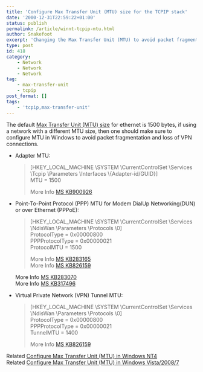 ```yaml
---
title: 'Configure Max Transfer Unit (MTU) size for the TCPIP stack'
date: '2000-12-31T22:59:22+01:00'
status: publish
permalink: /article/winnt-tcpip-mtu.html
author: Snakefoot
excerpt: 'Changing the Max Transfer Unit (MTU) to avoid packet fragmentation and loss of VPN connection.'
type: post
id: 418
category:
    - Network
    - Network
    - Network
tag:
    - max-transfer-unit
    - tcpip
post_format: []
tags:
    - 'tcpip,max-transfer-unit'
---
```

The default [Max Transfer Unit (MTU) size](/article/tcpip-mtu-size.html) for ethernet is 1500 bytes, if using a network with a different MTU size, then one should make sure to configure MTU in Windows to avoid packet fragmentation and loss of VPN connections.

- Adapter MTU:
  > \[HKEY\_LOCAL\_MACHINE \\SYSTEM \\CurrentControlSet \\Services \\Tcpip \\Parameters \\Interfaces \\{Adapter-id/GUID}\]  
  >  MTU = 1500  
  >   
  >  More Info [MS KB900926](http://support.microsoft.com/kb/900926 "Recommended TCP/IP settings for WAN links with a MTU size of less than 576 [Q900926]")
- Point-To-Point Protocol (PPP) MTU for Modem DialUp Networking(DUN) or over Ethernet (PPPoE):
  > \[HKEY\_LOCAL\_MACHINE \\SYSTEM \\CurrentControlSet \\Services \\NdisWan \\Parameters \\Protocols \\0\]  
  >  ProtocolType = 0x00000800  
  >  PPPProtocolType = 0x00000021  
  >  ProtocolMTU = 1500  
  >   
  >  More Info [MS KB283165](http://support.microsoft.com/kb/283165 "HOW TO: Change the PPPoE MTU Size in Windows XP [Q283165]")  
  >  More Info [MS KB826159](http://support.microsoft.com/kb/826159 "HOW TO: Change the Default Maximum Transmission Unit (MTU) Size Settings for PPP Connections or for VPN Connections [Q826159]")
  
   More Info [MS KB283070](http://support.microsoft.com/kb/283070 "HOW TO: Create a PPPoE Connection in Windows XP [Q283070]")  
   More Info [MS KB317496](http://support.microsoft.com/kb/317496 "HOW TO: Create a PPPoE Connection in Windows Server 2003 [Q317496]")
- Virtual Private Network (VPN) Tunnel MTU:
  > \[HKEY\_LOCAL\_MACHINE \\SYSTEM \\CurrentControlSet \\Services \\NdisWan \\Parameters \\Protocols \\0\]  
  >  ProtocolType = 0x00000800  
  >  PPPProtocolType = 0x00000021  
  >  TunnelMTU = 1400  
  >   
  >  More Info [MS KB826159](http://support.microsoft.com/kb/826159 "HOW TO: Change the Default Maximum Transmission Unit (MTU) Size Settings for PPP Connections or for VPN Connections [Q826159]")
 
 Related [Configure Max Transfer Unit (MTU) in Windows NT4](/article/winnt4-tcpip-mtu.html)  
 Related [Configure Max Transfer Unit (MTU) in Windows Vista/2008/7](/article/vista-tcpip-mtu.html)  